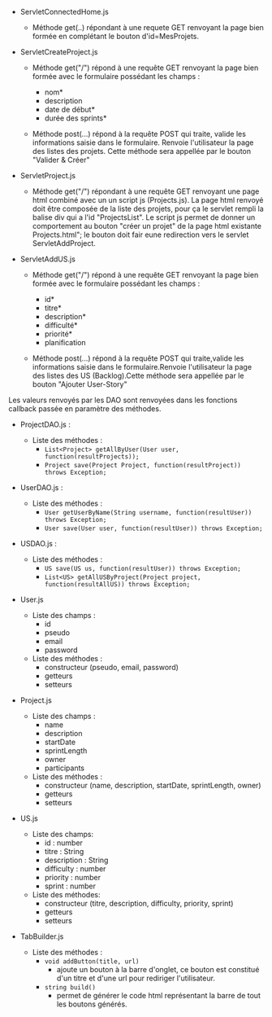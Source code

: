 - ServletConnectedHome.js
  - Méthode get(..) répondant à une requete GET renvoyant la page bien formée en complétant le bouton d'id=MesProjets.

- ServletCreateProject.js
  - Méthode get("/") répond à une requête GET renvoyant la page bien formée avec le formulaire possédant les champs :
    - nom*
    - description
    - date de début*
    - durée des sprints*

  - Méthode post(...) répond à la requête POST qui traite, valide les informations saisie dans le formulaire. Renvoie l'utilisateur la page des listes des projets. Cette méthode sera appellée par le bouton "Valider & Créer"

- ServletProject.js
  - Méthode get("/") répondant à une requête GET renvoyant une page html combiné avec un un script js (Projects.js).
  La page html renvoyé doit être composée de la liste des projets, pour ça le servlet rempli la balise div qui a l'id "ProjectsList".
  Le script js permet de donner un comportement au bouton "créer un projet" de la page html existante Projects.html"; le bouton doit fair eune redirection vers le servlet ServletAddProject.

- ServletAddUS.js
  - Méthode get("/") répond à une requête GET renvoyant la page bien formée avec le formulaire possédant les champs :
    - id*
    - titre*
    - description*
    - difficulté*
    - priorité*
    - planification

  - Méthode post(...) répond à la requête POST qui traite,valide les informations saisie dans le formulaire.Renvoie l'utilisateur la page des listes des US (Backlog).Cette méthode sera appellée par le bouton "Ajouter User-Story"

Les valeurs renvoyés par les DAO sont renvoyées dans les fonctions callback passée en paramètre des méthodes.
- ProjectDAO.js :
  - Liste des méthodes :
    - ```List<Project> getAllByUser(User user, function(resultProjects));```
    - ```Project save(Project Project, function(resultProject)) throws Exception;```

- UserDAO.js :
  - Liste des méthodes :
    - ```User getUserByName(String username, function(resultUser)) throws Exception;```
    - ```User save(User user, function(resultUser)) throws Exception;```

- USDAO.js :
  - Liste des méthodes :
    - ```US save(US us, function(resultUser)) throws Exception;```
    - ```List<US> getAllUSByProject(Project project, function(resultAllUS)) throws Exception;```

- User.js
  - Liste des champs :
    - id
    - pseudo
    - email
    - password
  - Liste des méthodes :
    - constructeur (pseudo, email, password)
    - getteurs
    - setteurs

- Project.js
  - Liste des champs :
    - name
    - description
    - startDate
    - sprintLength
    - owner
    - participants
  - Liste des méthodes :
    - constructeur (name, description, startDate, sprintLength, owner)
    - getteurs
    - setteurs
- US.js
  - Liste des champs:
    - id : number
    - titre : String
    - description : String
    - difficulty : number
    - priority : number
    - sprint : number
  - Liste des méthodes:
    - constructeur (titre, description, difficulty, priority, sprint)
    - getteurs
    - setteurs

- TabBuilder.js
  - Liste des méthodes :
    - ```void addButton(title, url)```
      - ajoute un bouton à la barre d'onglet, ce bouton est constitué d'un titre et d'une url pour rediriger l'utilisateur.
    - ```string build()```
      - permet de générer le code html représentant la barre de tout les boutons générés.
